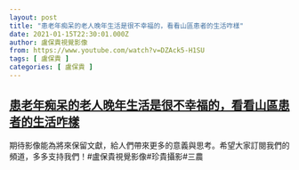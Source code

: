 ```yaml
---
layout: post
title: "患老年痴呆的老人晚年生活是很不幸福的，看看山區患者的生活咋樣"
date: 2021-01-15T22:30:01.000Z
author: 盧保貴視覺影像
from: https://www.youtube.com/watch?v=DZAck5-H1SU
tags: [ 盧保貴 ]
categories: [ 盧保貴 ]
---
```

<!--1610749801000-->
[患老年痴呆的老人晚年生活是很不幸福的，看看山區患者的生活咋樣](https://www.youtube.com/watch?v=DZAck5-H1SU)
------

<div>
期待影像能為將來保留文獻，給人們帶來更多的意義與思考。希望大家訂閱我們的頻道，多多支持我們！#盧保貴視覺影像#珍貴攝影#三農
</div>
